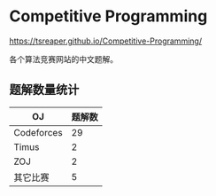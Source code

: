 # Competitive Programming

https://tsreaper.github.io/Competitive-Programming/

各个算法竞赛网站的中文题解。

## 题解数量统计

|OJ        |题解数|
|----------|-----|
|Codeforces|29   |
|Timus     |2    |
|ZOJ       |2    |
|其它比赛   |5    |
